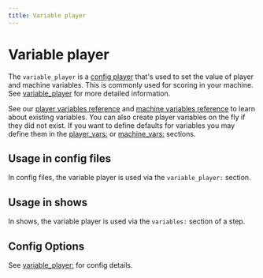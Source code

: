 ```yaml
---
title: Variable player
---
```


# Variable player


The `variable_player` is a
[config player](index.md)
that's used to set the value of player and machine variables. This is
commonly used for scoring in your machine. See
[variable_player](../config/variable_player.md) for more detailed information.


See our
[player variables reference](../player_vars/index.md) and
[machine variables reference](../machine_vars/index.md) to learn about existing variables. You can also create
player variables on the fly if they did not exist. If you want to define
defaults for variables you may define them in the
[player_vars:](../config/player_vars.md) or
[machine_vars:](../config/machine_vars.md) sections.

## Usage in config files

In config files, the variable player is used via the `variable_player:`
section.

## Usage in shows

In shows, the variable player is used via the `variables:` section of a
step.

## Config Options

See [variable_player:](../config/variable_player.md) for config
details.
